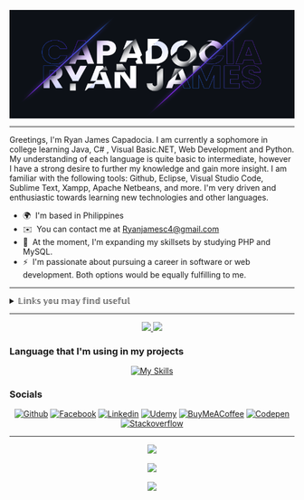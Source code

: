 <p align="center" width="100%">
  <img src="https://github.com/Unknownplanet40/Unknownplanet40/blob/2a366bce3c1d60a37109b1068af0df5223d1281c/CoverImage.png" align="center" width="820px" />
</p>

---

Greetings, I'm Ryan James Capadocia. I am currently a sophomore in college learning Java, C# , Visual Basic.NET, Web Development and Python. My understanding of each language is quite basic to intermediate, however I have a strong desire to further my knowledge and gain more insight. I am familiar with the following tools: Github, Eclipse, Visual Studio Code, Sublime Text, Xampp, Apache Netbeans, and more. I'm very driven and enthusiastic towards learning new technologies and other languages.

- 🌍  I'm based in Philippines
- ✉️  You can contact me at [Ryanjamesc4@gmail.com](mailto:Ryanjamesc4@gmail.com)
- 🧠  At the moment, I'm expanding my skillsets by studying PHP and MySQL.
- ⚡  I'm passionate about pursuing a career in software or web development. Both options would be equally fulfilling to me.

---

<details><summary>𝕃𝕚𝕟𝕜𝕤 𝕪𝕠𝕦 𝕞𝕒𝕪 𝕗𝕚𝕟𝕕 𝕦𝕤𝕖𝕗𝕦𝕝</summary>
  <div align="center">
    
  # [![`Github Gist Collections`](https://fontmeme.com/permalink/230527/1a158c2a09db5501701524e9cf3d2230.png "A collection of crack applications, license keys, programming tutorials, and Windows tips & tricks")](https://bit.ly/Gist-GitHub)
    
  </div>
</details>

---

<p align="center">
  <a href="https://www.github.com/Unknownplanet40" target="_blank" rel="noreferrer">
    <img src="https://img.shields.io/github/followers/Unknownplanet40?logo=github&style=for-the-badge&color=0891b2&labelColor=1c1917" />
  </a>
    <img  src="https://profile-counter.glitch.me/{Unknownplanet40}/count.svg"/>
</p>

### Language that I'm using in my projects

<div align="center">

[![My Skills](https://skills.thijs.gg/icons?i=cs,cpp,java,php,html,jquery,css,bootstrap,mysql,figma,md)](#skills)

</div>

### Socials

<div align="center">

[![Github](https://img.shields.io/badge/GitHub-100000?style=for-the-badge&logo=github&logoColor=white)](https://github.com/Unknownplanet40)
[![Facebook](https://img.shields.io/badge/Facebook-1877F2?style=for-the-badge&logo=facebook&logoColor=white)](https://www.facebook.com/Cappps.Lock/)
[![Linkedin](https://img.shields.io/badge/LinkedIn-0077B5?style=for-the-badge&logo=linkedin&logoColor=white)](https://www.linkedin.com/in/ryan-james-capadocia-025984199/)
[![Udemy](https://img.shields.io/badge/Udemy-A435F0?style=for-the-badge&logo=Udemy&logoColor=white)](https://www.udemy.com/user/rjc-6/)
[![BuyMeACoffee](https://img.shields.io/badge/Buy%20Me%20a%20Coffee-ffdd00?style=for-the-badge&logo=buy-me-a-coffee&logoColor=black)](https://www.buymeacoffee.com/up40)
[![Codepen](https://img.shields.io/badge/Codepen-000000?style=for-the-badge&logo=codepen&logoColor=white)](https://www.codepen.io/Unknownplanet40/)
[![Stackoverflow](https://img.shields.io/badge/Stack%20Overflow-FE7A16?style=for-the-badge&logo=stack-overflow&logoColor=white)](https://www.stackoverflow.com/users/unknownplanet-40)

</div>

---

<div align="center">
<a href="#"><img src="https://github-readme-riddle.vercel.app/api?type=horizontal&theme=dracula"/></a><br>
  
<a href="#"><img src="https://streak-stats.demolab.com?user=Unknownplanet40&theme=dracula"/></a><br>
  
<a href="#"><img src="https://github-readme-stats.vercel.app/api/top-langs/?username=Unknownplanet40&hide=Hack&theme=dracula"/></a>
</div>
